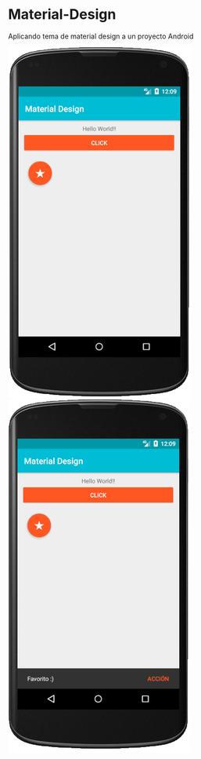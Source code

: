 # Material-Design

Aplicando tema de material design a un proyecto Android

![Screenshot](screenshots/screenshot.png)
![Screenshot Snackbar](screenshots/screenshot_snackbar.png)
